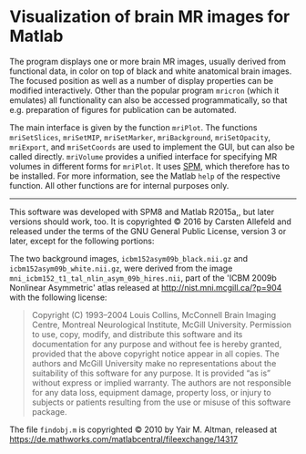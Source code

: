 # Visualization of brain MR images for Matlab

The program displays one or more brain MR images, usually derived from functional
data, in color on top of black and white anatomical brain images. The focused
position as well as a number of display properties can be modified interactively.
Other than the popular program `mricron` (which it emulates) all functionality can
also be accessed programmatically, so that e.g. preparation of figures for
publication can be automated.

The main interface is given by the function `mriPlot`. The functions `mriSetSlices`,
`mriSetMIP`, `mriSetMarker`, `mriBackground`, `mriSetOpacity`, `mriExport`, and
`mriSetCoords` are used to implement the GUI, but can also be called directly.
`mriVolume` provides a unified interface for specifying MR volumes in different
forms for `mriPlot`. It uses [SPM](http://www.fil.ion.ucl.ac.uk/spm/), which
therefore has to be installed. For more information, see the Matlab `help` of the
respective function. All other functions are for internal purposes only.


***

This software was developed with SPM8 and Matlab R2015a,, but later versions should
work, too. It is copyrighted © 2016 by Carsten Allefeld and released under the terms
of the GNU General Public License, version 3 or later, except for the following
portions:

The two background images, `icbm152asym09b_black.nii.gz` and
`icbm152asym09b_white.nii.gz`, were derived from the image  
`mni_icbm152_t1_tal_nlin_asym_09b_hires.nii`,
part of the 'ICBM 2009b Nonlinear Asymmetric' atlas released at
<http://nist.mni.mcgill.ca/?p=904> with the following license:

>   Copyright (C) 1993–2004 Louis Collins, McConnell Brain Imaging Centre,
> Montreal Neurological Institute, McGill University. Permission to use, copy,
> modify, and distribute this software and its documentation for any purpose
> and without fee is hereby granted, provided that the above copyright notice
> appear in all copies. The authors and McGill University make no
> representations about the suitability of this software for any purpose. It is
> provided “as is” without express or implied warranty. The authors are not
> responsible for any data loss, equipment damage, property loss, or injury to
> subjects or patients resulting from the use or misuse of this software
> package.

The file `findobj.m` is copyrighted © 2010 by Yair M. Altman, released at
<https://de.mathworks.com/matlabcentral/fileexchange/14317>

